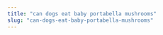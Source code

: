 ```yaml
---
title: "can dogs eat baby portabella mushrooms"
slug: "can-dogs-eat-baby-portabella-mushrooms"
---
```


